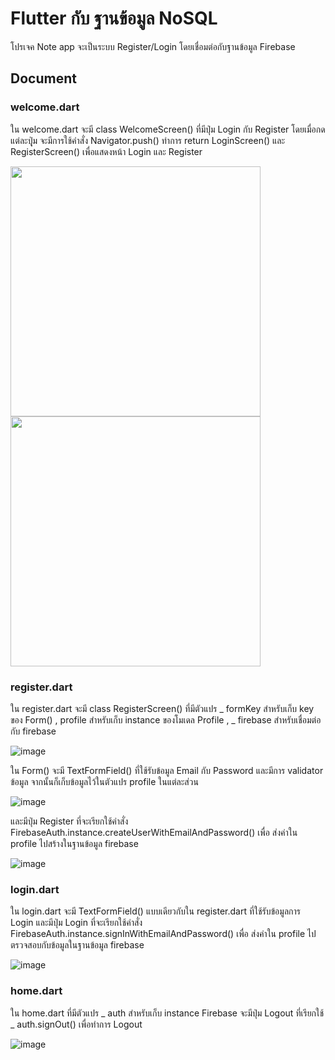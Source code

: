 # Flutter กับ ฐานข้อมูล NoSQL
โปรเจค Note app จะเป็นระบบ Register/Login โดยเชื่อมต่อกับฐานข้อมูล Firebase

## Document
### welcome.dart
ใน welcome.dart จะมี class WelcomeScreen() ที่มีปุ่ม Login กับ Register
โดยเมื่อกดแต่ละปุุ่ม จะมีการใช้คำสั่ง Navigator.push() ทำการ return LoginScreen() และ RegisterScreen() 
เพื่อแสดงหน้า Login และ Register

<img src="https://user-images.githubusercontent.com/48233991/137513104-7aedecd9-66ec-41c4-982b-37ce4f9105ed.png" height="400" /> <img src="https://user-images.githubusercontent.com/48233991/137510154-6d7bfa57-41ba-4359-9b05-7b3f4626a43e.png" height="400" />

### register.dart
ใน register.dart จะมี class RegisterScreen() ที่มีตัวแปร _ formKey สำหรับเก็บ key ของ Form() , profile สำหรับเก็บ instance ของโมเดล Profile , _ firebase สำหรับเชื่อมต่อกับ firebase

![image](https://user-images.githubusercontent.com/48233991/137515870-2e21c638-af10-406e-99a7-3454ec23d330.png)

ใน Form() จะมี TextFormField() ที่ใช้รับข้อมูล Email กับ Password และมีการ validator ข้อมูล จากนั้นก็เก็บข้อมูลไว้ในตัวแปร profile ในแต่ละส่วน

![image](https://user-images.githubusercontent.com/48233991/137516280-c39faabc-5d9d-47a0-8db9-02890c144c5d.png)

และมีปุ่ม Register ที่จะเรียกใช้คำสั่ง FirebaseAuth.instance.createUserWithEmailAndPassword() เพื่อ ส่งค่าใน profile ไปสร้างในฐานข้อมูล firebase

![image](https://user-images.githubusercontent.com/48233991/137516757-df4b4661-fe14-4aec-929c-b0a295760e64.png)

### login.dart
ใน login.dart จะมี TextFormField() แบบเดียวกับใน register.dart ที่ใช้รับข้อมูลการ Login
และมีปุ่ม Login ที่จะเรียกใช้คำสั่ง FirebaseAuth.instance.signInWithEmailAndPassword() เพื่อ ส่งค่าใน profile ไปตรวจสอบกับข้อมูลในฐานข้อมูล firebase

![image](https://user-images.githubusercontent.com/48233991/137518779-93993f0d-ce5a-41bd-b0ed-d82b0ee64ccd.png)

### home.dart
ใน home.dart ที่มีตัวแปร _ auth สำหรับเก็บ instance Firebase จะมีปุ่ม Logout ที่เรียกใช้ _ auth.signOut() เพื่อทำการ Logout

![image](https://user-images.githubusercontent.com/48233991/137520660-fa325229-cee1-4429-adb0-a0326077ab46.png)




